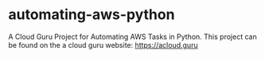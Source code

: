 # automating-aws-python
A Cloud Guru Project for Automating AWS Tasks in Python. This project can be found on the a cloud guru website: https://acloud.guru
